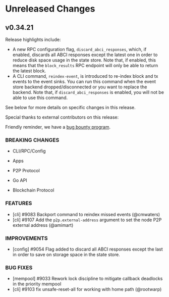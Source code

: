 # Unreleased Changes

## v0.34.21

Release highlights include:
- A new RPC configuration flag, `discard_abci_responses`, which, if enabled,
  discards all ABCI responses except the latest one in order to reduce disk
  space usage in the state store. Note that, if enabled, this means that the
  `block_results` RPC endpoint will only be able to return the latest block.
- A CLI command, `reindex-event`, is introduced to re-index block and tx events
  to the event sinks. You can run this command when the event store backend
  dropped/disconnected or you want to replace the backend. Note that, if
  `discard_abci_responses` is enabled, you will not be able to use this command.

See below for more details on specific changes in this release.

Special thanks to external contributors on this release:

Friendly reminder, we have a [bug bounty program](https://hackerone.com/tendermint).

### BREAKING CHANGES

- CLI/RPC/Config

- Apps

- P2P Protocol

- Go API

- Blockchain Protocol

### FEATURES

- [cli] \#9083 Backport command to reindex missed events (@cmwaters)
- [cli] \#9107 Add the `p2p.external-address` argument to set the node P2P external address (@amimart)

### IMPROVEMENTS

- [config] \#9054 Flag added to discard all ABCI responses except the last in
  order to save on storage space in the state store.

### BUG FIXES

- [mempool] \#9033 Rework lock discipline to mitigate callback deadlocks in the
  priority mempool
- [cli] \#9103 fix unsafe-reset-all for working with home path (@rootwarp)
